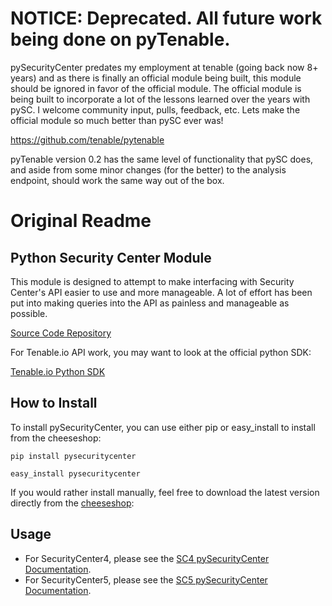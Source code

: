 # NOTICE: Deprecated.  All future work being done on pyTenable.

pySecurityCenter predates my employment at tenable (going back now 8+ years) and as there is finally an official module being built, this module should be ignored in favor of the official module.  The official module is being built to incorporate a lot of the lessons learned over the years with pySC.  I welcome community input, pulls, feedback, etc.  Lets make the official module so much better than pySC ever was!

https://github.com/tenable/pytenable

pyTenable version 0.2 has the same level of functionality that pySC does,
and aside from some minor changes (for the better) to the analysis endpoint, should work the same way out of the box.

# Original Readme

## Python Security Center Module

This module is designed to attempt to make interfacing with Security Center's
API easier to use and more manageable.  A lot of effort has been put into making
queries into the API as painless and manageable as possible.

[Source Code Repository](https://github.com/SteveMcGrath/pySecurityCenter)

For Tenable.io API work, you may want to look at the official python SDK:

[Tenable.io Python SDK](https://github.com/tenable/Tenable.io-SDK-for-Python)

## How to Install

To install pySecurityCenter, you can use either pip or easy_install to install
from the cheeseshop:

`pip install pysecuritycenter`

`easy_install pysecuritycenter`

If you would rather install manually, feel free to download the latest version
directly from the [cheeseshop][]:

[cheeseshop]: http://pypi.python.org/pypi/pySecurityCenter

## Usage

* For SecurityCenter4, please see the [SC4 pySecurityCenter Documentation][sc4base].
* For SecurityCenter5, please see the [SC5 pySecurityCenter Documentation][sc5base].

[sc4base]: https://github.com/SteveMcGrath/pySecurityCenter/blob/master/SecurityCenter4_Base_API.md
[sc5base]: https://github.com/SteveMcGrath/pySecurityCenter/blob/master/SecurityCenter5_REST_API.md
